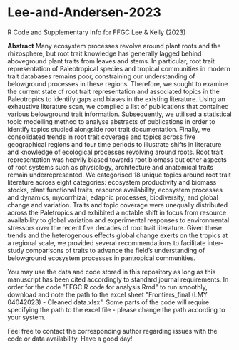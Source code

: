 # Lee-and-Andersen-2023
R Code and Supplementary Info for FFGC Lee &amp; Kelly (2023)

**Abstract**
Many ecosystem processes revolve around plant roots and the rhizosphere, but root trait knowledge has generally lagged behind aboveground plant traits from leaves and stems. In particular, root trait representation of Paleotropical species and tropical communities in modern trait databases remains poor, constraining our understanding of belowground processes in these regions. Therefore, we sought to examine the current state of root trait representation and associated topics in the Paleotropics to identify gaps and biases in the existing literature. Using an exhaustive literature scan, we compiled a list of publications that contained various belowground trait information. Subsequently, we utilised a statistical topic modelling method to analyse abstracts of publications in order to identify topics studied alongside root trait documentation. Finally, we consolidated trends in root trait coverage and topics across five geographical regions and four time periods to illustrate shifts in literature and knowledge of ecological processes revolving around roots. Root trait representation was heavily biased towards root biomass but other aspects of root systems such as physiology, architecture and anatomical traits remain underrepresented. We categorised 18 unique topics around root trait literature across eight categories: ecosystem productivity and biomass stocks, plant functional traits, resource availability, ecosystem processes and dynamics, mycorrhizal, edaphic processes, biodiversity, and global change and variation. Traits and topic coverage were unequally distributed across the Paletropics and exhibited a notable shift in focus from resource availability to global variation and experimental responses to environmental stressors over the recent five decades of root trait literature. Given these trends and the heterogenous effects global change exerts on the tropics at a regional scale, we provided several recommendations to facilitate inter-study comparisons of traits to advance the field’s understanding of belowground ecosystem processes in pantropical communities.

You may use the data and code stored in this repository as long as this manuscript has been cited accordingly to standard journal requirements. In order for the code "FFGC R code for analysis.Rmd" to run smoothly, download and note the path to the excel sheet "Frontiers_final (LMY 04042023) - Cleaned data.xlsx". Some parts of the code will require specifying the path to the excel file - please change the path according to your system.

Feel free to contact the corresponding author regarding issues with the code or data availability. Have a good day!
